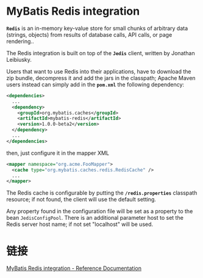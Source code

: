# MyBatis Redis integration

**`Redis`** is an in-memory key-value store for small chunks of arbitrary data (strings, objects) from results of 
database calls, API calls, or page rendering..

The Redis integration is built on top of the **`Jedis`** client, written by Jonathan Leibiusky.

Users that want to use Redis into their applications, have to download the zip bundle, decompress it and add the jars 
in the classpath; Apache Maven users instead can simply add in the **`pom.xml`** the following dependency:

```xml
<dependencies>
  ...
  <dependency>
    <groupId>org.mybatis.caches</groupId>
    <artifactId>mybatis-redis</artifactId>
    <version>1.0.0-beta2</version>
  </dependency>
  ...
</dependencies>
```

then, just configure it in the mapper XML

```xml
<mapper namespace="org.acme.FooMapper">
  <cache type="org.mybatis.caches.redis.RedisCache" />
  ...
</mapper>
```

The Redis cache is configurable by putting the **`/redis.properties`** classpath resource; if not found, the client 
will use the default setting.

Any property found in the configuration file will be set as a property to the bean `JedisConfigPool`. There is 
an additional parameter host to set the Redis server host name; if not set "localhost" will be used.

# 链接

[MyBatis Redis integration - Reference Documentation](http://www.mybatis.org/redis-cache/)
